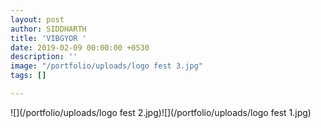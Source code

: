 ```yaml
---
layout: post
author: SIDDHARTH
title: 'VIBGYOR '
date: 2019-02-09 00:00:00 +0530
description: ''
image: "/portfolio/uploads/logo fest 3.jpg"
tags: []

---
```

 

![](/portfolio/uploads/logo fest 2.jpg)![](/portfolio/uploads/logo fest 1.jpg)   